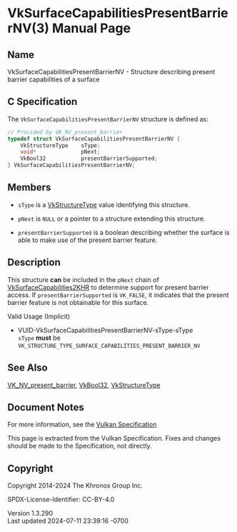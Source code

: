 # VkSurfaceCapabilitiesPresentBarrierNV(3) Manual Page

## Name

VkSurfaceCapabilitiesPresentBarrierNV - Structure describing present
barrier capabilities of a surface



## <a href="#_c_specification" class="anchor"></a>C Specification

The `VkSurfaceCapabilitiesPresentBarrierNV` structure is defined as:

``` c
// Provided by VK_NV_present_barrier
typedef struct VkSurfaceCapabilitiesPresentBarrierNV {
    VkStructureType    sType;
    void*              pNext;
    VkBool32           presentBarrierSupported;
} VkSurfaceCapabilitiesPresentBarrierNV;
```

## <a href="#_members" class="anchor"></a>Members

- `sType` is a [VkStructureType](https://registry.khronos.org/vulkan/specs/1.3-extensions/man/html/VkStructureType.html) value identifying
  this structure.

- `pNext` is `NULL` or a pointer to a structure extending this
  structure.

- `presentBarrierSupported` is a boolean describing whether the surface
  is able to make use of the present barrier feature.

## <a href="#_description" class="anchor"></a>Description

This structure **can** be included in the `pNext` chain of
[VkSurfaceCapabilities2KHR](https://registry.khronos.org/vulkan/specs/1.3-extensions/man/html/VkSurfaceCapabilities2KHR.html) to determine
support for present barrier access. If `presentBarrierSupported` is
`VK_FALSE`, it indicates that the present barrier feature is not
obtainable for this surface.

Valid Usage (Implicit)

- <a href="#VUID-VkSurfaceCapabilitiesPresentBarrierNV-sType-sType"
  id="VUID-VkSurfaceCapabilitiesPresentBarrierNV-sType-sType"></a>
  VUID-VkSurfaceCapabilitiesPresentBarrierNV-sType-sType  
  `sType` **must** be
  `VK_STRUCTURE_TYPE_SURFACE_CAPABILITIES_PRESENT_BARRIER_NV`

## <a href="#_see_also" class="anchor"></a>See Also

[VK_NV_present_barrier](https://registry.khronos.org/vulkan/specs/1.3-extensions/man/html/VK_NV_present_barrier.html),
[VkBool32](https://registry.khronos.org/vulkan/specs/1.3-extensions/man/html/VkBool32.html), [VkStructureType](https://registry.khronos.org/vulkan/specs/1.3-extensions/man/html/VkStructureType.html)

## <a href="#_document_notes" class="anchor"></a>Document Notes

For more information, see the <a
href="https://registry.khronos.org/vulkan/specs/1.3-extensions/html/vkspec.html#VkSurfaceCapabilitiesPresentBarrierNV"
target="_blank" rel="noopener">Vulkan Specification</a>

This page is extracted from the Vulkan Specification. Fixes and changes
should be made to the Specification, not directly.

## <a href="#_copyright" class="anchor"></a>Copyright

Copyright 2014-2024 The Khronos Group Inc.

SPDX-License-Identifier: CC-BY-4.0

Version 1.3.290  
Last updated 2024-07-11 23:39:16 -0700

